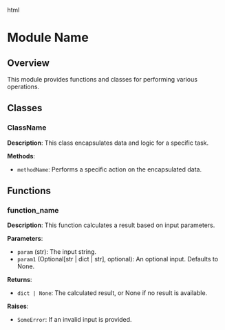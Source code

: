 html
<h1>Module Name</h1>

<h2>Overview</h2>
<p>This module provides functions and classes for performing various operations.</p>

<h2>Classes</h2>

<h3>ClassName</h3>

<p><strong>Description</strong>: This class encapsulates data and logic for a specific task.</p>

<p><strong>Methods</strong>:</p>
<ul>
  <li><code>methodName</code>: Performs a specific action on the encapsulated data.</li>
</ul>

<h2>Functions</h2>

<h3>function_name</h3>

<p><strong>Description</strong>: This function calculates a result based on input parameters.</p>

<p><strong>Parameters</strong>:</p>
<ul>
  <li><code>param</code> (str): The input string.</li>
  <li><code>param1</code> (Optional[str | dict | str], optional): An optional input. Defaults to None.</li>
</ul>

<p><strong>Returns</strong>:</p>
<ul>
  <li><code>dict | None</code>: The calculated result, or None if no result is available.</li>
</ul>

<p><strong>Raises</strong>:</p>
<ul>
  <li><code>SomeError</code>: If an invalid input is provided.</li>
</ul>